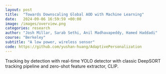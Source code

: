 ```yaml
---
layout: post
title:  "Towards Downscaling Global AOD with Machine Learning"
date:   2024-09-06 16:59:59 +00:00
image: /images/overview.png
categories: research
author: "Josh Millar, Sarab Sethi, Anil Madhavapeddy, Hamed Haddadi"
course: "Berkeley"
subtitle: "A low power, wireless sensor"
code: https://github.com/yushan-huang/AdaptivePersonalization
---
```

Tracking by detection with real-time YOLO detector with classic DeepSORT tracking pipeline and zero-shot feature extractor, CLIP.